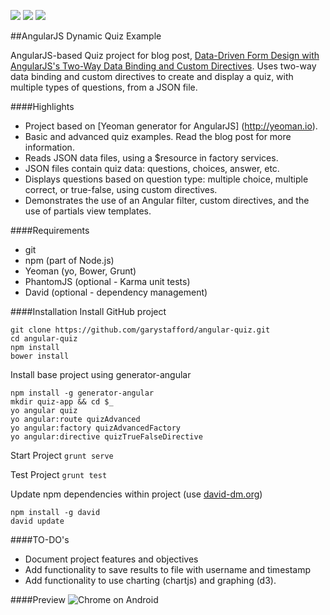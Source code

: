 <a href='https://travis-ci.org/garystafford/angular-quiz'><img src='https://travis-ci.org/garystafford/angular-quiz.svg?branch=master'></a>
<a href='https://david-dm.org/garystafford/angular-quiz'><img src='https://david-dm.org/garystafford/angular-quiz.png'></a>
<a href='https://david-dm.org/garystafford/angular-quiz#info=devDependencies'><img src='https://david-dm.org/garystafford/angular-quiz/dev-status.png'></a>

##AngularJS Dynamic Quiz Example

AngularJS-based Quiz project for blog post, [Data-Driven Form Design with AngularJS's Two-Way Data Binding and Custom Directives](http://wp.me/p1RD28-1eo). Uses two-way data binding and custom directives to create and display a quiz, with multiple types of questions, from a JSON file.

####Highlights
* Project based on [Yeoman generator for AngularJS] (http://yeoman.io).
* Basic and advanced quiz examples. Read the blog post for more information.
* Reads JSON data files, using a $resource in factory services.
* JSON files contain quiz data: questions, choices, answer, etc.
* Displays questions based on question type: multiple choice, multiple correct, or true-false, using custom directives.
* Demonstrates the use of an Angular filter, custom directives, and the use of partials view templates.

####Requirements
* git
* npm (part of Node.js)
* Yeoman (yo, Bower, Grunt)
* PhantomJS (optional - Karma unit tests)
* David (optional - dependency management)

####Installation
Install GitHub project
```
git clone https://github.com/garystafford/angular-quiz.git
cd angular-quiz
npm install
bower install
```

Install base project using generator-angular
```
npm install -g generator-angular
mkdir quiz-app && cd $_
yo angular quiz
yo angular:route quizAdvanced
yo angular:factory quizAdvancedFactory
yo angular:directive quizTrueFalseDirective
```

Start Project `grunt serve`

Test Project `grunt test`

Update npm dependencies within project (use [david-dm.org](david-dm.org))
```
npm install -g david
david update
```

####TO-DO's
* Document project features and objectives
* Add functionality to save results to file with username and timestamp
* Add functionality to use charting (chartjs) and graphing (d3).

####Preview
![Chrome on Android](https://github.com/garystafford/meanstack-data-samples/blob/master/public/app/images/AndroidPreview.png?raw=true)
